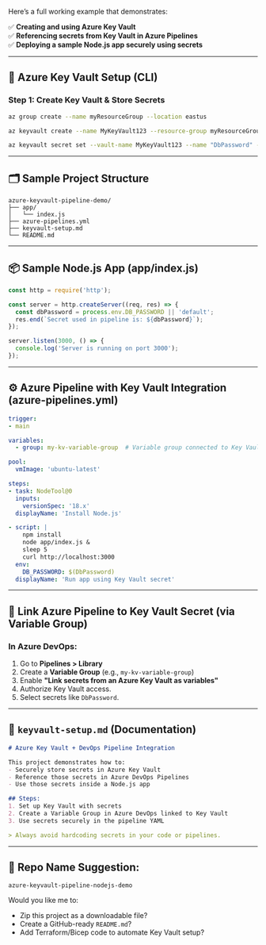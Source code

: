 Here’s a full working example that demonstrates:

✅ **Creating and using Azure Key Vault**  
✅ **Referencing secrets from Key Vault in Azure Pipelines**  
✅ **Deploying a sample Node.js app securely using secrets**

---

## 🔐 **Azure Key Vault Setup (CLI)**

### Step 1: Create Key Vault & Store Secrets

```bash
az group create --name myResourceGroup --location eastus

az keyvault create --name MyKeyVault123 --resource-group myResourceGroup --location eastus

az keyvault secret set --vault-name MyKeyVault123 --name "DbPassword" --value "MyS3cretP@ssw0rd"
```

---

## 🗂️ **Sample Project Structure**
```
azure-keyvault-pipeline-demo/
├── app/
│   └── index.js
├── azure-pipelines.yml
├── keyvault-setup.md
└── README.md
```

---

## 📦 **Sample Node.js App (app/index.js)**

```js
const http = require('http');

const server = http.createServer((req, res) => {
  const dbPassword = process.env.DB_PASSWORD || 'default';
  res.end(`Secret used in pipeline is: ${dbPassword}`);
});

server.listen(3000, () => {
  console.log('Server is running on port 3000');
});
```

---

## ⚙️ **Azure Pipeline with Key Vault Integration (azure-pipelines.yml)**

```yaml
trigger:
- main

variables:
  - group: my-kv-variable-group  # Variable group connected to Key Vault

pool:
  vmImage: 'ubuntu-latest'

steps:
- task: NodeTool@0
  inputs:
    versionSpec: '18.x'
  displayName: 'Install Node.js'

- script: |
    npm install
    node app/index.js &
    sleep 5
    curl http://localhost:3000
  env:
    DB_PASSWORD: $(DbPassword)
  displayName: 'Run app using Key Vault secret'
```

---

## 🔑 **Link Azure Pipeline to Key Vault Secret (via Variable Group)**

### In Azure DevOps:
1. Go to **Pipelines > Library**  
2. Create a **Variable Group** (e.g., `my-kv-variable-group`)  
3. Enable **"Link secrets from an Azure Key Vault as variables"**
4. Authorize Key Vault access.
5. Select secrets like `DbPassword`.

---

## 📘 **`keyvault-setup.md` (Documentation)**

```markdown
# Azure Key Vault + DevOps Pipeline Integration

This project demonstrates how to:
- Securely store secrets in Azure Key Vault
- Reference those secrets in Azure DevOps Pipelines
- Use those secrets inside a Node.js app

## Steps:
1. Set up Key Vault with secrets
2. Create a Variable Group in Azure DevOps linked to Key Vault
3. Use secrets securely in the pipeline YAML

> Always avoid hardcoding secrets in your code or pipelines.
```

---

## 🏁 Repo Name Suggestion:
`azure-keyvault-pipeline-nodejs-demo`

Would you like me to:
- Zip this project as a downloadable file?  
- Create a GitHub-ready `README.md`?  
- Add Terraform/Bicep code to automate Key Vault setup?
